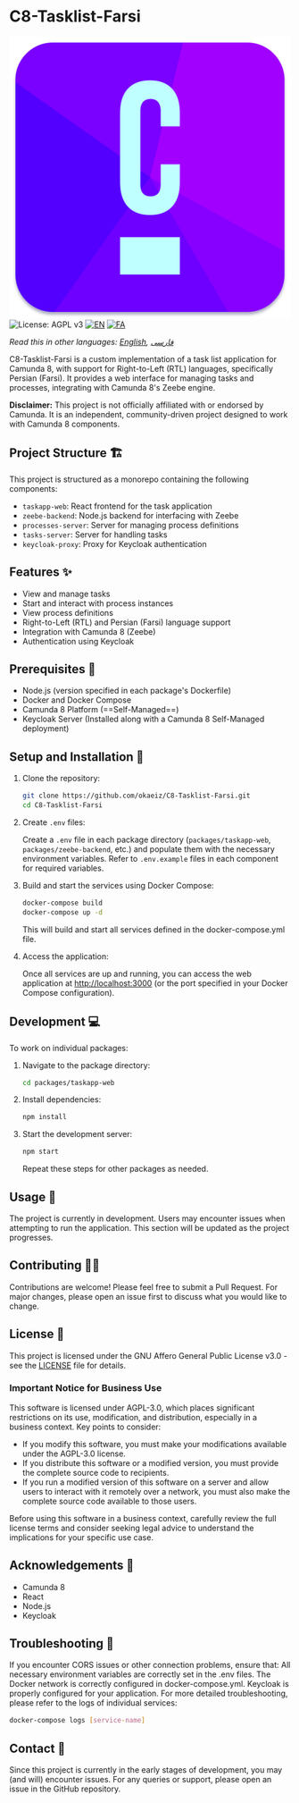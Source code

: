 # C8-Tasklist-Farsi

![Logo](https://github.com/okaeiz/C8-Tasklist-Farsi/blob/main/packages/taskapp-web/public/c8tf-logo.png)
![License: AGPL v3](https://img.shields.io/badge/License-AGPL%20v3-blue.svg)
[![EN](https://img.shields.io/badge/lang-EN-blue.svg)](README.md)
[![FA](https://img.shields.io/badge/lang-FA-green.svg)](README.fa.md)

*Read this in other languages: [English](README.md), [فارسی](README.fa.md)*

C8-Tasklist-Farsi is a custom implementation of a task list application for Camunda 8, with support for Right-to-Left (RTL) languages, specifically Persian (Farsi). It provides a web interface for managing tasks and processes, integrating with Camunda 8's Zeebe engine.

**Disclaimer:** This project is not officially affiliated with or endorsed by Camunda. It is an independent, community-driven project designed to work with Camunda 8 components.

## Project Structure 🏗️

This project is structured as a monorepo containing the following components:

- `taskapp-web`: React frontend for the task application
- `zeebe-backend`: Node.js backend for interfacing with Zeebe
- `processes-server`: Server for managing process definitions
- `tasks-server`: Server for handling tasks
- `keycloak-proxy`: Proxy for Keycloak authentication

## Features ✨

- View and manage tasks
- Start and interact with process instances
- View process definitions
- Right-to-Left (RTL) and Persian (Farsi) language support
- Integration with Camunda 8 (Zeebe)
- Authentication using Keycloak

## Prerequisites 🔧

- Node.js (version specified in each package's Dockerfile)
- Docker and Docker Compose
- Camunda 8 Platform (==Self-Managed==)
- Keycloak Server (Installed along with a Camunda 8 Self-Managed deployment)

## Setup and Installation 🚀

1. Clone the repository:

   ```bash
   git clone https://github.com/okaeiz/C8-Tasklist-Farsi.git
   cd C8-Tasklist-Farsi
   ```

2. Create `.env` files:
   
   Create a `.env` file in each package directory (`packages/taskapp-web`, `packages/zeebe-backend`, etc.) and populate them with the necessary environment variables. Refer to `.env.example` files in each component for required variables.
   <br />
3. Build and start the services using Docker Compose:

    ```bash
    docker-compose build
    docker-compose up -d
    ```

   This will build and start all services defined in the docker-compose.yml file.
4. Access the application:
   
   Once all services are up and running, you can access the web application at <http://localhost:3000> (or the port specified in your Docker Compose configuration).

## Development 💻

To work on individual packages:

1. Navigate to the package directory:

    ```bash
    cd packages/taskapp-web
    ```

2. Install dependencies:

    ```bash
    npm install
    ```

3. Start the development server:

    ```bash
    npm start
    ```

   Repeat these steps for other packages as needed.

## Usage 🏃

The project is currently in development. Users may encounter issues when attempting to run the application. This section will be updated as the project progresses.

## Contributing 💁‍♂️

Contributions are welcome! Please feel free to submit a Pull Request. For major changes, please open an issue first to discuss what you would like to change.

## License 📄

This project is licensed under the GNU Affero General Public License v3.0 - see the [LICENSE](LICENSE) file for details.

### Important Notice for Business Use

This software is licensed under AGPL-3.0, which places significant restrictions on its use, modification, and distribution, especially in a business context. Key points to consider:

- If you modify this software, you must make your modifications available under the AGPL-3.0 license.
- If you distribute this software or a modified version, you must provide the complete source code to recipients.
- If you run a modified version of this software on a server and allow users to interact with it remotely over a network, you must also make the complete source code available to those users.

Before using this software in a business context, carefully review the full license terms and consider seeking legal advice to understand the implications for your specific use case.

## Acknowledgements 🤝

- Camunda 8
- React
- Node.js
- Keycloak

## Troubleshooting 🔎

If you encounter CORS issues or other connection problems, ensure that:
All necessary environment variables are correctly set in the .env files.
The Docker network is correctly configured in docker-compose.yml.
Keycloak is properly configured for your application.
For more detailed troubleshooting, please refer to the logs of individual services:

```bash
docker-compose logs [service-name]
```

## Contact 📱

Since this project is currently in the early stages of development, you may (and will) encounter issues. For any queries or support, please open an issue in the GitHub repository.
